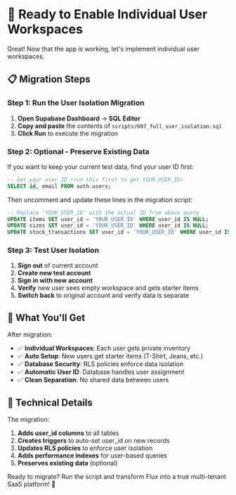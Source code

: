 # 🚀 Ready to Enable Individual User Workspaces

Great! Now that the app is working, let's implement individual user workspaces.

## 📋 Migration Steps

### Step 1: Run the User Isolation Migration
1. **Open Supabase Dashboard** → **SQL Editor**
2. **Copy and paste** the contents of `scripts/007_full_user_isolation.sql`
3. **Click Run** to execute the migration

### Step 2: Optional - Preserve Existing Data
If you want to keep your current test data, find your user ID first:
```sql
-- Get your user ID (run this first to get YOUR_USER_ID)
SELECT id, email FROM auth.users;
```

Then uncomment and update these lines in the migration script:
```sql
-- Replace 'YOUR_USER_ID' with the actual ID from above query
UPDATE items SET user_id = 'YOUR_USER_ID' WHERE user_id IS NULL;
UPDATE sizes SET user_id = 'YOUR_USER_ID' WHERE user_id IS NULL;  
UPDATE stock_transactions SET user_id = 'YOUR_USER_ID' WHERE user_id IS NULL;
```

### Step 3: Test User Isolation
1. **Sign out** of current account
2. **Create new test account** 
3. **Sign in with new account**
4. **Verify** new user sees empty workspace and gets starter items
5. **Switch back** to original account and verify data is separate

## 🎉 What You'll Get

After migration:
- ✅ **Individual Workspaces**: Each user gets private inventory
- ✅ **Auto Setup**: New users get starter items (T-Shirt, Jeans, etc.)
- ✅ **Database Security**: RLS policies enforce data isolation
- ✅ **Automatic User ID**: Database handles user assignment
- ✅ **Clean Separation**: No shared data between users

## 🔧 Technical Details

The migration:
1. **Adds user_id columns** to all tables
2. **Creates triggers** to auto-set user_id on new records
3. **Updates RLS policies** to enforce user isolation
4. **Adds performance indexes** for user-based queries
5. **Preserves existing data** (optional)

Ready to migrate? Run the script and transform Flux into a true multi-tenant SaaS platform! 🚀
